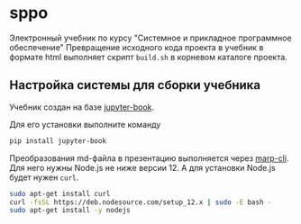 # sppo
Электронный учебник по курсу "Системное и прикладное программное обеспечение"
Превращение исходного кода проекта в учебник в формате html выполняет скрипт `build.sh` в корневом каталоге проекта.

## Настройка системы для сборки учебника

Учебник создан на базе [jupyter-book](https://jupyterbook.org/intro.html).

Для его установки выполните команду
```bash
pip install jupyter-book
```

Преобразования md-файла в презентацию выполняется через [marp-cli](https://github.com/marp-team/marp-cli).
Для него нужны Node.js не ниже версии 12.
А для установки Node.js будет нужен `curl`.

```bash
sudo apt-get install curl
curl -fsSL https://deb.nodesource.com/setup_12.x | sudo -E bash -
sudo apt-get install -y nodejs
```
